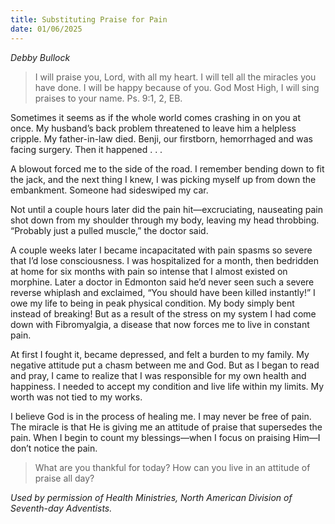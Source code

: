 ```yaml
---
title: Substituting Praise for Pain
date: 01/06/2025
---
```


_Debby Bullock_

> <p></p>
> I will praise you, Lord, with all my heart. I will tell all the miracles you have done. I will be happy because of you. God Most High, I will sing praises to your name. Ps. 9:1, 2, EB.

Sometimes it seems as if the whole world comes crashing in on you at once. My husband’s back problem threatened to leave him a helpless cripple. My father-in-law died. Benji, our firstborn, hemorrhaged and was facing surgery. Then it happened . . .

A blowout forced me to the side of the road. I remember bending down to fit the jack, and the next thing I knew, I was picking myself up from down the embankment. Someone had sideswiped my car.

Not until a couple hours later did the pain hit—excruciating, nauseating pain shot down from my shoulder through my body, leaving my head throbbing. “Probably just a pulled muscle,” the doctor said.

A couple weeks later I became incapacitated with pain spasms so severe that I’d lose consciousness. I was hospitalized for a month, then bedridden at home for six months with pain so intense that I almost existed on morphine. Later a doctor in Edmonton said he’d never seen such a severe reverse whiplash and exclaimed, “You should have been killed instantly!” I owe my life to being in peak physical condition. My body simply bent instead of breaking! But as a result of the stress on my system I had come down with Fibromyalgia, a disease that now forces me to live in constant pain.

At first I fought it, became depressed, and felt a burden to my family. My negative attitude put a chasm between me and God. But as I began to read and pray, I came to realize that I was responsible for my own health and happiness. I needed to accept my condition and live life within my limits. My worth was not tied to my works.

I believe God is in the process of healing me. I may never be free of pain. The miracle is that He is giving me an attitude of praise that supersedes the pain. When I begin to count my blessings—when I focus on praising Him—I don’t notice the pain.

> <callout></callout>
> What are you thankful for today? How can you live in an attitude of praise all day?

_Used by permission of Health Ministries, North American Division of Seventh-day Adventists._